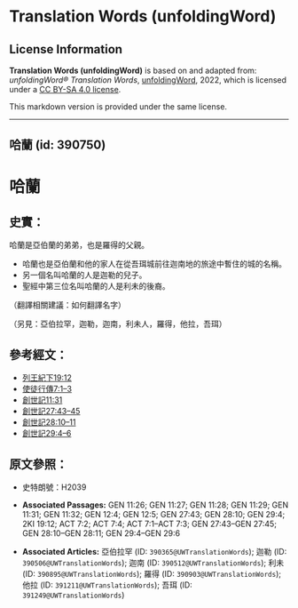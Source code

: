 # Translation Words (unfoldingWord)

## License Information

**Translation Words (unfoldingWord)** is based on and adapted from: _unfoldingWord® Translation Words_, [unfoldingWord](https://unfoldingword.org/utw), 2022, which is licensed under a [CC BY-SA 4.0 license](https://creativecommons.org/licenses/by-sa/4.0/legalcode.en).

This markdown version is provided under the same license.



--------------------------------

## 哈蘭 (id: 390750)

哈蘭
==

史實：
---

哈蘭是亞伯蘭的弟弟，也是羅得的父親。

* 哈蘭也是亞伯蘭和他的家人在從吾珥城前往迦南地的旅途中暫住的城的名稱。
* 另一個名叫哈蘭的人是迦勒的兒子。
* 聖經中第三位名叫哈蘭的人是利未的後裔。

（翻譯相關建議：如何翻譯名字）

（另見：亞伯拉罕，迦勒，迦南，利未人，羅得，他拉，吾珥）

參考經文：
-----

* [列王紀下19:12](https://ref.ly/2Kgs19:12)
* [使徒行傳7:1–3](https://ref.ly/Acts7:1-Acts7:3)
* [創世記11:31](https://ref.ly/Gen11:31)
* [創世記27:43–45](https://ref.ly/Gen27:43-Gen27:45)
* [創世記28:10–11](https://ref.ly/Gen28:10-Gen28:11)
* [創世記29:4–6](https://ref.ly/Gen29:4-Gen29:6)

原文參照：
-----

* 史特朗號：H2039

* **Associated Passages:** GEN 11:26; GEN 11:27; GEN 11:28; GEN 11:29; GEN 11:31; GEN 11:32; GEN 12:4; GEN 12:5; GEN 27:43; GEN 28:10; GEN 29:4; 2KI 19:12; ACT 7:2; ACT 7:4; ACT 7:1–ACT 7:3; GEN 27:43–GEN 27:45; GEN 28:10–GEN 28:11; GEN 29:4–GEN 29:6
* **Associated Articles:** 亞伯拉罕 (ID: `390365@UWTranslationWords`); 迦勒 (ID: `390506@UWTranslationWords`); 迦南 (ID: `390512@UWTranslationWords`); 利未 (ID: `390895@UWTranslationWords`); 羅得 (ID: `390903@UWTranslationWords`); 他拉 (ID: `391211@UWTranslationWords`); 吾珥 (ID: `391249@UWTranslationWords`)

